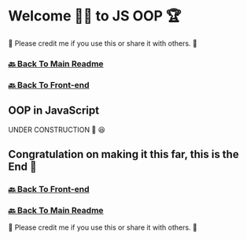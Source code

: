 # Welcome 🙋‍♂️ to JS OOP 🏆

🙏 Please credit me if you use this or share it with others. 🙏

### [🔙 Back To Main Readme](../../../readme.md)

### [🔙 Back To Front-end](../../../readme/front-end.md)

## OOP in JavaScript

UNDER CONSTRUCTION 🚧 😆

## Congratulation on making it this far, this is the End 🎉

### [🔙 Back To Front-end](../../../readme/front-end.md)

### [🔙 Back To Main Readme](../../../readme.md)

🙏 Please credit me if you use this or share it with others. 🙏

